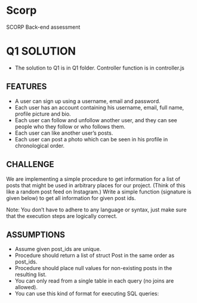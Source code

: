 # Scorp
SCORP Back-end assessment

# Q1 SOLUTION
- The solution to Q1 is in Q1 folder. Controller function is in controller.js

## FEATURES
- A user can sign up using a username, email and password.
- Each user has an account containing his username, email, full name, profile picture and bio.
- Each user can follow and unfollow another user, and they can see people who they follow or who follows them.
- Each user can like another user’s posts.
- Each user can post a photo which can be seen in his profile in chronological order.

## CHALLENGE
We are implementing a simple procedure to get information for a list of posts that might be used in arbitrary places for our project. (Think of this like a random post feed on Instagram.) Write a simple function (signature is given below) to get all information for given post ids.

Note: You don’t have to adhere to any language or syntax, just make sure that the execution steps are logically correct.

## ASSUMPTIONS
- Assume given post_ids are unique.
- Procedure should return a list of struct Post in the same order as post_ids.
- Procedure should place null values for non-existing posts in the resulting list.
- You can only read from a single table in each query (no joins are allowed).
- You can use this kind of format for executing SQL queries:


